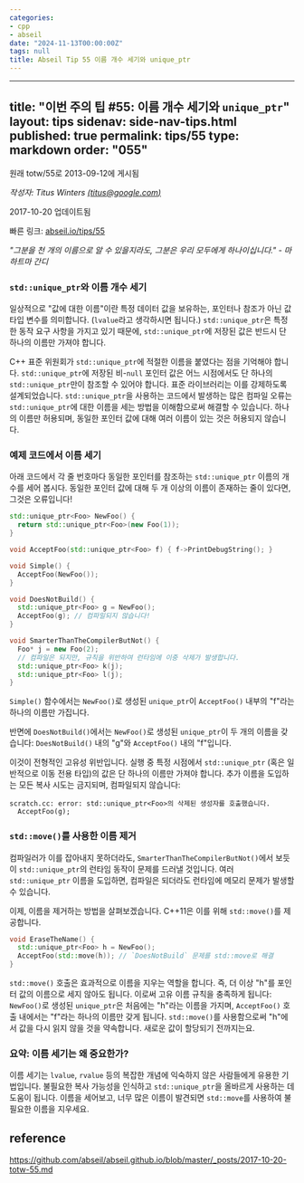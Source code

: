 ```yaml
---
categories:
- cpp
- abseil
date: "2024-11-13T00:00:00Z"
tags: null
title: Abseil Tip 55 이름 개수 세기와 unique_ptr
---
```


---
title: "이번 주의 팁 #55: 이름 개수 세기와 `unique_ptr`"
layout: tips
sidenav: side-nav-tips.html
published: true
permalink: tips/55
type: markdown
order: "055"
---

원래 totw/55로 2013-09-12에 게시됨

*작성자: Titus Winters [(titus@google.com)](mailto:titus@google.com)*

2017-10-20 업데이트됨

빠른 링크: [abseil.io/tips/55](https://abseil.io/tips/55)

*"그분을 천 개의 이름으로 알 수 있을지라도, 그분은 우리 모두에게 하나이십니다." - 마하트마 간디*

### `std::unique_ptr`와 이름 개수 세기

일상적으로 "값에 대한 이름"이란 특정 데이터 값을 보유하는, 포인터나 참조가 아닌 값 타입 변수를 의미합니다. (`lvalue`라고 생각하시면 됩니다.) `std::unique_ptr`은 특정한 동작 요구 사항을 가지고 있기 때문에, `std::unique_ptr`에 저장된 값은 반드시 단 하나의 이름만 가져야 합니다.

C++ 표준 위원회가 `std::unique_ptr`에 적절한 이름을 붙였다는 점을 기억해야 합니다. `std::unique_ptr`에 저장된 비-`null` 포인터 값은 어느 시점에서도 단 하나의 `std::unique_ptr`만이 참조할 수 있어야 합니다. 표준 라이브러리는 이를 강제하도록 설계되었습니다. `std::unique_ptr`을 사용하는 코드에서 발생하는 많은 컴파일 오류는 `std::unique_ptr`에 대한 이름을 세는 방법을 이해함으로써 해결할 수 있습니다. 하나의 이름만 허용되며, 동일한 포인터 값에 대해 여러 이름이 있는 것은 허용되지 않습니다.

### 예제 코드에서 이름 세기

아래 코드에서 각 줄 번호마다 동일한 포인터를 참조하는 `std::unique_ptr` 이름의 개수를 세어 봅시다. 동일한 포인터 값에 대해 두 개 이상의 이름이 존재하는 줄이 있다면, 그것은 오류입니다!

```c++
std::unique_ptr<Foo> NewFoo() {
  return std::unique_ptr<Foo>(new Foo(1));
}

void AcceptFoo(std::unique_ptr<Foo> f) { f->PrintDebugString(); }

void Simple() {
  AcceptFoo(NewFoo());
}

void DoesNotBuild() {
  std::unique_ptr<Foo> g = NewFoo();
  AcceptFoo(g); // 컴파일되지 않습니다!
}

void SmarterThanTheCompilerButNot() {
  Foo* j = new Foo(2);
  // 컴파일은 되지만, 규칙을 위반하여 런타임에 이중 삭제가 발생합니다.
  std::unique_ptr<Foo> k(j);
  std::unique_ptr<Foo> l(j);
}
```

`Simple()` 함수에서는 `NewFoo()`로 생성된 `unique_ptr`이 `AcceptFoo()` 내부의 "f"라는 하나의 이름만 가집니다.

반면에 `DoesNotBuild()`에서는 `NewFoo()`로 생성된 `unique_ptr`이 두 개의 이름을 갖습니다: `DoesNotBuild()` 내의 "g"와 `AcceptFoo()` 내의 "f"입니다.

이것이 전형적인 고유성 위반입니다. 실행 중 특정 시점에서 `std::unique_ptr` (혹은 일반적으로 이동 전용 타입)의 값은 단 하나의 이름만 가져야 합니다. 추가 이름을 도입하는 모든 복사 시도는 금지되며, 컴파일되지 않습니다:

```text
scratch.cc: error: std::unique_ptr<Foo>의 삭제된 생성자를 호출했습니다.
  AcceptFoo(g);
```

### `std::move()`를 사용한 이름 제거

컴파일러가 이를 잡아내지 못하더라도, `SmarterThanTheCompilerButNot()`에서 보듯이 `std::unique_ptr`의 런타임 동작이 문제를 드러낼 것입니다. 여러 `std::unique_ptr` 이름을 도입하면, 컴파일은 되더라도 런타임에 메모리 문제가 발생할 수 있습니다.

이제, 이름을 제거하는 방법을 살펴보겠습니다. C++11은 이를 위해 `std::move()`를 제공합니다.

```c++
void EraseTheName() {
  std::unique_ptr<Foo> h = NewFoo();
  AcceptFoo(std::move(h)); // `DoesNotBuild` 문제를 std::move로 해결
}
```

`std::move()` 호출은 효과적으로 이름을 지우는 역할을 합니다. 즉, 더 이상 "h"를 포인터 값의 이름으로 세지 않아도 됩니다. 이로써 고유 이름 규칙을 충족하게 됩니다: `NewFoo()`로 생성된 `unique_ptr`은 처음에는 "h"라는 이름을 가지며, `AcceptFoo()` 호출 내에서는 "f"라는 하나의 이름만 갖게 됩니다. `std::move()`를 사용함으로써 "h"에서 값을 다시 읽지 않을 것을 약속합니다. 새로운 값이 할당되기 전까지는요.

### 요약: 이름 세기는 왜 중요한가?

이름 세기는 `lvalue`, `rvalue` 등의 복잡한 개념에 익숙하지 않은 사람들에게 유용한 기법입니다. 불필요한 복사 가능성을 인식하고 `std::unique_ptr`을 올바르게 사용하는 데 도움이 됩니다. 이름을 세어보고, 너무 많은 이름이 발견되면 `std::move`를 사용하여 불필요한 이름을 지우세요.


## reference

https://github.com/abseil/abseil.github.io/blob/master/_posts/2017-10-20-totw-55.md